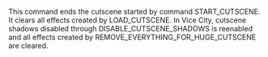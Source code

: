 This command ends the cutscene started by command START_CUTSCENE. It clears all effects created by LOAD_CUTSCENE. In Vice City, cutscene shadows disabled through DISABLE_CUTSCENE_SHADOWS is reenabled and all effects created by REMOVE_EVERYTHING_FOR_HUGE_CUTSCENE are cleared.
